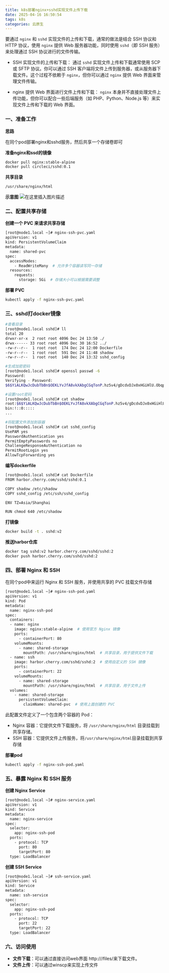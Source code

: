 ```yaml
---
title: k8s部署nginx+sshd实现文件上传下载
date: 2025-04-16 16:50:54
tags: k8s
categories: 云原生
---
```

要通过 `nginx` 和 `sshd` 实现文件的上传和下载，通常的做法是结合 SSH 协议和 HTTP 协议，使用 `nginx` 提供 Web 服务器功能，同时使用 `sshd`（即 SSH 服务）来处理通过 SSH 协议进行的文件传输。

- SSH 实现文件的上传和下载： 通过 `sshd` 实现文件上传和下载通常使用 SCP 或 SFTP 协议。你可以通过 SSH 客户端将文件上传到服务器，或从服务器下载文件。这个过程不依赖于 `nginx`，但你可以通过 `nginx` 提供 Web 界面来管理文件传输。

- nginx 提供 Web 界面进行文件上传和下载： `nginx` 本身并不直接处理文件上传功能，但你可以配合一些后端服务（如 PHP、Python、Node.js 等）来实现文件上传和下载的 Web 界面。

### 一、准备工作

**思路**

在同个pod部署nginx和sshd服务，然后共享一个存储卷即可

**准备nginx和ssd的镜像**

```bash
docker pull nginx:stable-alpine
docker pull circleci/sshd:0.1
```

 **共享目录**

```bash
/usr/share/nginx/html
```

**示意图**
![在这里插入图片描述](https://gitee.com/ljh00928/csdn/raw/master/img/4a2031994d8c4329b0a1d1bccacec958.png)

### 二、配置共享存储

**创建一个 PVC 来请求共享存储**

```bash
[root@node1.local ~]# nginx-ssh-pvc.yaml
apiVersion: v1
kind: PersistentVolumeClaim
metadata:
  name: shared-pvc
spec:
  accessModes:
    - ReadWriteMany  # 允许多个容器读写同一存储
  resources:
    requests:
      storage: 5Gi  # 存储大小可以根据需要调整

```

**部署 PVC**

```bash
kubectl apply -f nginx-ssh-pvc.yaml
```



### **三、sshd打docker镜像**

```bash
#查看目录
[root@node1.local sshd]# ll
total 20
drwxr-xr-x  2 root root 4096 Dec 24 13:50 ./
drwx------ 33 root root 4096 Dec 30 16:52 ../
-rw-r--r--  1 root root  174 Dec 24 12:00 Dockerfile
-rw-r--r--  1 root root  591 Dec 24 11:48 shadow
-rw-r--r--  1 root root  140 Dec 24 13:32 sshd_config

#生成加密密码
[root@node1.local sshd]# openssl passwd -6
Password: 
Verifying - Password: 
$6$YiALKQwJcDubTbBn$OEKLYvJfA8vkXAbgCGqTonP.hz5v4/gDcdvDJx0xHGiHlU.Obqpgji0m5tt1vHcTsUlqnFaMSzNiBlnn0USQZ0

#设置root密码
[root@node1.local sshd]# cat shadow 
root:$6$YiALKQwJcDubTbBn$OEKLYvJfA8vkXAbgCGqTonP.hz5v4/gDcdvDJx0xHGiHlU.Obqpgji0m5tt1vHcTsUlqnFaMSzNiBlnn0USQZ0:20081:0:::::
bin:!::0:::::
...

#将配置文件添加到容器
[root@node1.local sshd]# cat sshd_config 
UsePAM yes
PasswordAuthentication yes
PermitEmptyPasswords no
ChallengeResponseAuthentication no
PermitRootLogin yes
AllowTcpForwarding yes
```

**编写dockerfile**

```bash
[root@node1.local sshd]# cat Dockerfile 
FROM harbor.cherry.com/sshd/sshd:0.1

COPY shadow /etc/shadow
COPY sshd_config /etc/ssh/sshd_config

ENV TZ=Asia/Shanghai

RUN chmod 640 /etc/shadow
```

**打镜像**

```bash
docker build -t . sshd:v2
```

**推送harbor仓库**

```bash
docker tag sshd:v2 harbor.cherry.com/sshd/sshd:2
docker push harbor.cherry.com/sshd/sshd:2
```

### 四、部署 Nginx 和 SSH

在同个pod中来运行 Nginx 和 SSH 服务，并使用共享的 PVC 挂载文件存储

```bash
[root@node1.local ~]# nginx-ssh-pod.yaml
apiVersion: v1
kind: Pod
metadata:
  name: nginx-ssh-pod
spec:
  containers:
  - name: nginx
    image: nginx:stable-alpine  # 使用官方 Nginx 镜像
    ports:
      - containerPort: 80
    volumeMounts:
      - name: shared-storage
        mountPath: /usr/share/nginx/html  # 共享目录，用于提供文件下载
  - name: ssh
    image: harbor.cherry.com/sshd/sshd:2  # 使用自定义的 SSH 镜像
    ports:
      - containerPort: 22
    volumeMounts:
      - name: shared-storage
        mountPath: /usr/share/nginx/html  # 共享目录，用于文件上传
  volumes:
    - name: shared-storage
      persistentVolumeClaim:
        claimName: shared-pvc  # 使用上面创建的 PVC

```

此配置文件定义了一个包含两个容器的 Pod：

- Nginx 容器：它提供文件下载服务，将 `/usr/share/nginx/html` 目录挂载到共享存储。
- SSH 容器：它提供文件上传服务，将`/usr/share/nginx/html`目录挂载到共享存储

**部署pod**

```bash
kubectl apply -f nginx-ssh-pod.yaml
```

### 五、暴露 Nginx 和 SSH 服务

**创建 Nginx Service**

```bash
[root@node1.local ~]# nginx-service.yaml
apiVersion: v1
kind: Service
metadata:
  name: nginx-service
spec:
  selector:
    app: nginx-ssh-pod
  ports:
    - protocol: TCP
      port: 80
      targetPort: 80
  type: LoadBalancer
```

**创建 SSH Service**

```bash
[root@node1.local ~]# ssh-service.yaml
apiVersion: v1
kind: Service
metadata:
  name: ssh-service
spec:
  selector:
    app: nginx-ssh-pod
  ports:
    - protocol: TCP
      port: 22
      targetPort: 22
  type: LoadBalancer 
```

### 六、访问使用

- **文件下载**：可以通过直接访问web界面 http://<nginx-service-ip>/files/来下载文件。
- **文件上传**：可以通过winscp来实现上传文件
